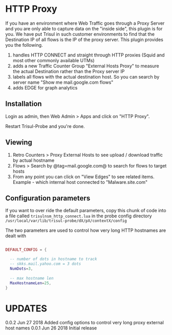 # HTTP Proxy

If you have an environment where Web Traffic goes through a Proxy Server and you are only able to capture data on the "inside side", this plugin is for you. We have put Trisul in such customer environments to find that the Destination IP of all flows is the IP of the proxy server. This plugin provides you the following.

1. handles HTTP CONNECT and straight through HTTP proxies (Squid and most other commonly available UTMs)
2. adds a new Traffic Counter Group "External Hosts Proxy" to measure the actual Destination rather than the Proxy server IP
3. labels all flows with the actual destination host. So you can search by server name "Show me mail.google.com flows" 
4. adds EDGE for graph analytics 

## Installation


Login as admin, then Web Admin > Apps and click on "HTTP Proxy". 

Restart Trisul-Probe and you're done. 


## Viewing


1. Retro Counters > Proxy External Hosts to see upload / download traffic by actual hostname
2. Flows > Search by @tag=mail.google.com@ to search for flows to target hosts 
3. From any point you can click on  "View Edges" to see related items. Example - which internal host connected to "Malware.site.com"

## Configuration parameters

If you want to over ride the default parameters, copy this chunk of code into a file called `trisulnsm_http_connect.lua` in 
the probe config directory `/usr/local/var/lib/trisul-probe/dX/pX/contextX/config`

The two parameters are used to control how very long HTTP hostnames are dealt with

````lua

DEFAULT_CONFIG = {

  -- number of dots in hostname to track 
  -- skks.mail.yahoo.com = 3 dots 
  NumDots=3,
  
  -- max hostname len 
  MaxHostnameLen=25,
}

````


UPDATES
=======

0.0.2		Jun 27 2018			Added config options to control very long proxy external host names 
0.0.1		Jun 26 2018			Initial release 



